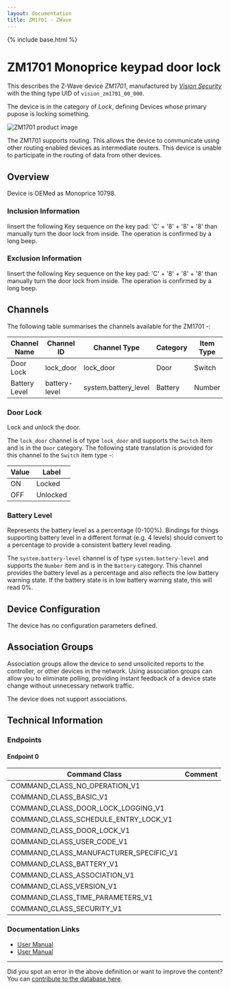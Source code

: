 ```yaml
---
layout: documentation
title: ZM1701 - ZWave
---
```


{% include base.html %}

# ZM1701 Monoprice keypad door lock
This describes the Z-Wave device *ZM1701*, manufactured by *[Vision Security](http://www.visionsecurity.com.tw/)* with the thing type UID of ```vision_zm1701_00_000```.

The device is in the category of *Lock*, defining Devices whose primary pupose is locking something.

![ZM1701 product image](https://opensmarthouse.org/zwavedatabase/301/image/)


The ZM1701 supports routing. This allows the device to communicate using other routing enabled devices as intermediate routers.  This device is unable to participate in the routing of data from other devices.

## Overview

Device is OEMed as Monoprice 10798.

### Inclusion Information

Iinsert the following Key sequence on the key pad: 'C' + '8' + '8' + '8' than manually turn the door lock from inside. The operation is confirmed by a long beep.

### Exclusion Information

Iinsert the following Key sequence on the key pad: 'C' + '8' + '8' + '8' than manually turn the door lock from inside. The operation is confirmed by a long beep.

## Channels

The following table summarises the channels available for the ZM1701 -:

| Channel Name | Channel ID | Channel Type | Category | Item Type |
|--------------|------------|--------------|----------|-----------|
| Door Lock | lock_door | lock_door | Door | Switch | 
| Battery Level | battery-level | system.battery_level | Battery | Number |

### Door Lock
Lock and unlock the door.

The ```lock_door``` channel is of type ```lock_door``` and supports the ```Switch``` item and is in the ```Door``` category.
The following state translation is provided for this channel to the ```Switch``` item type -:

| Value | Label     |
|-------|-----------|
| ON | Locked |
| OFF | Unlocked |

### Battery Level
Represents the battery level as a percentage (0-100%). Bindings for things supporting battery level in a different format (e.g. 4 levels) should convert to a percentage to provide a consistent battery level reading.

The ```system.battery-level``` channel is of type ```system.battery-level``` and supports the ```Number``` item and is in the ```Battery``` category.
This channel provides the battery level as a percentage and also reflects the low battery warning state. If the battery state is in low battery warning state, this will read 0%.


## Device Configuration

The device has no configuration parameters defined.

## Association Groups

Association groups allow the device to send unsolicited reports to the controller, or other devices in the network. Using association groups can allow you to eliminate polling, providing instant feedback of a device state change without unnecessary network traffic.

The device does not support associations.
## Technical Information

### Endpoints

#### Endpoint 0

| Command Class | Comment |
|---------------|---------|
| COMMAND_CLASS_NO_OPERATION_V1| |
| COMMAND_CLASS_BASIC_V1| |
| COMMAND_CLASS_DOOR_LOCK_LOGGING_V1| |
| COMMAND_CLASS_SCHEDULE_ENTRY_LOCK_V1| |
| COMMAND_CLASS_DOOR_LOCK_V1| |
| COMMAND_CLASS_USER_CODE_V1| |
| COMMAND_CLASS_MANUFACTURER_SPECIFIC_V1| |
| COMMAND_CLASS_BATTERY_V1| |
| COMMAND_CLASS_ASSOCIATION_V1| |
| COMMAND_CLASS_VERSION_V1| |
| COMMAND_CLASS_TIME_PARAMETERS_V1| |
| COMMAND_CLASS_SECURITY_V1| |

### Documentation Links

* [User Manual](https://opensmarthouse.org/zwavedatabase/301/reference/monoprice-door-lock-10798-Manual-131204.pdf)
* [User Manual](https://opensmarthouse.org/zwavedatabase/301/reference/VIS-ZM1701.pdf)

---

Did you spot an error in the above definition or want to improve the content?
You can [contribute to the database here](https://opensmarthouse.org/zwavedatabase/301).
